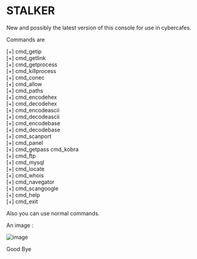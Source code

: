 STALKER
=======

New and possibly the latest version of this console for use in cybercafes.<br>

Commands are<br>

[+] cmd_getip <host><br>
[+] cmd_getlink <page><br>
[+] cmd_getprocess<br>
[+] cmd_killprocess <pid process><br>
[+] cmd_conec <host> <port> <command><br>
[+] cmd_allow <host><br>
[+] cmd_paths <page><br>
[+] cmd_encodehex <text><br>
[+] cmd_decodehex <text><br>
[+] cmd_encodeascii <text><br>
[+] cmd_decodeascii <text><br>
[+] cmd_encodebase <text><br>
[+] cmd_decodebase <text><br>
[+] cmd_scanport <host><br>
[+] cmd_panel <page><br>
[+] cmd_getpass <hash> cmd_kobra <page><br>
[+] cmd_ftp <host> <user> <pass><br>
[+] cmd_mysql <host> <user> <pass><br>
[+] cmd_locate <ip><br>
[+] cmd_whois <dom><br>
[+] cmd_navegator<br>
[+] cmd_scangoogle<br>
[+] cmd_help<br>
[+] cmd_exit<br>

Also you can use normal commands.<br>

An image : 

![image](http://doddyhackman.webcindario.com/images/stalker.jgp)

Good Bye
